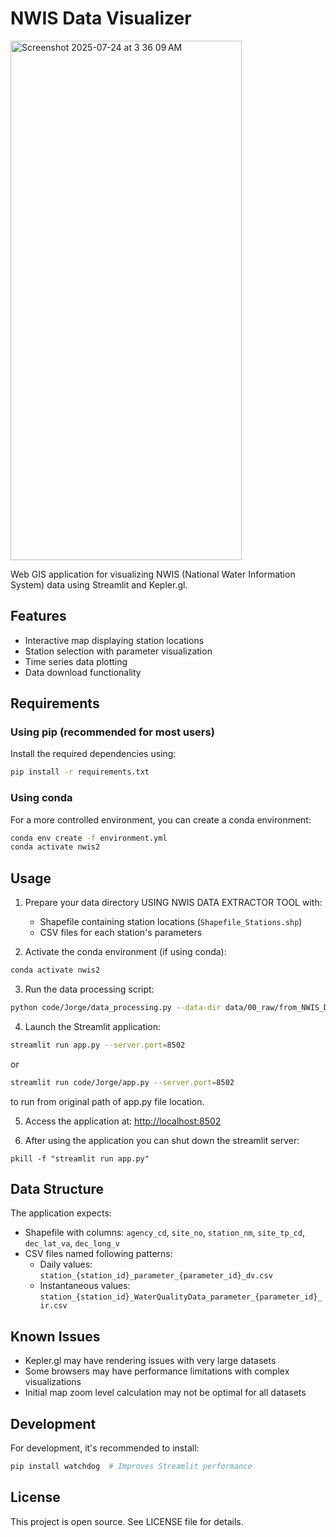 # NWIS Data Visualizer

<img width="370" height="831" alt="Screenshot 2025-07-24 at 3 36 09 AM" src="https://github.com/user-attachments/assets/613567fe-3bf0-42f5-b74f-5f8dfae08da9" />

Web GIS application for visualizing NWIS (National Water Information System) data using Streamlit and Kepler.gl.

## Features

- Interactive map displaying station locations
- Station selection with parameter visualization
- Time series data plotting
- Data download functionality

## Requirements

### Using pip (recommended for most users)
Install the required dependencies using:
```bash
pip install -r requirements.txt
```

### Using conda
For a more controlled environment, you can create a conda environment:
```bash
conda env create -f environment.yml
conda activate nwis2
```

## Usage

1. Prepare your data directory USING NWIS DATA EXTRACTOR TOOL with:
   - Shapefile containing station locations (`Shapefile_Stations.shp`)
   - CSV files for each station's parameters

2. Activate the conda environment (if using conda):
```bash
conda activate nwis2
```

3. Run the data processing script:
```bash
python code/Jorge/data_processing.py --data-dir data/00_raw/from_NWIS_Data_Extractor --separate
```

4. Launch the Streamlit application:
```bash
streamlit run app.py --server.port=8502
```
or 
```bash
streamlit run code/Jorge/app.py --server.port=8502
``` 
to run from original path of app.py file location.

5. Access the application at: [http://localhost:8502](http://localhost:8502)

6. After using the application you can shut down the streamlit server:
```shell
pkill -f "streamlit run app.py"
```

## Data Structure

The application expects:
- Shapefile with columns: `agency_cd`, `site_no`, `station_nm`, `site_tp_cd`, `dec_lat_va`, `dec_long_v`
- CSV files named following patterns:
  - Daily values: `station_{station_id}_parameter_{parameter_id}_dv.csv`
  - Instantaneous values: `station_{station_id}_WaterQualityData_parameter_{parameter_id}_ir.csv`

## Known Issues

- Kepler.gl may have rendering issues with very large datasets
- Some browsers may have performance limitations with complex visualizations
- Initial map zoom level calculation may not be optimal for all datasets

## Development

For development, it's recommended to install:
```bash
pip install watchdog  # Improves Streamlit performance
```

## License

This project is open source. See LICENSE file for details.
